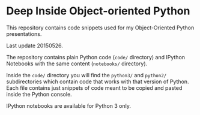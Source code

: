 Deep Inside Object-oriented Python
======================

This repository contains code snippets used for my Object-Oriented Python presentations.

Last update 20150526.

The repository contains plain Python code (`code/` directory) and IPython Notebooks with the same content (`notebooks/` directory).

Inside the `code/` directory you will find the `python3/` and `python2/` subdirectories which contain code that works with that version of Python. Each file contains just snippets of code meant to be copied and pasted inside the Python console.

IPython notebooks are available for Python 3 only.
